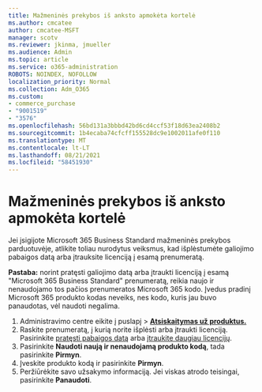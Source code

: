 ```yaml
---
title: Mažmeninės prekybos iš anksto apmokėta kortelė
ms.author: cmcatee
author: cmcatee-MSFT
manager: scotv
ms.reviewer: jkinma, jmueller
ms.audience: Admin
ms.topic: article
ms.service: o365-administration
ROBOTS: NOINDEX, NOFOLLOW
localization_priority: Normal
ms.collection: Adm_O365
ms.custom:
- commerce_purchase
- "9001519"
- "3576"
ms.openlocfilehash: 56bd131a3bbbd42bd6cd4ccf53f18d63ea2408b2
ms.sourcegitcommit: 1b4ecaba74cfcff155528dc9e1002011afe0f110
ms.translationtype: MT
ms.contentlocale: lt-LT
ms.lasthandoff: 08/21/2021
ms.locfileid: "58451930"
---
```

# <a name="retail-prepaid-card"></a>Mažmeninės prekybos iš anksto apmokėta kortelė

Jei įsigijote Microsoft 365 Business Standard mažmeninės prekybos parduotuvėje, atlikite toliau nurodytus veiksmus, kad išplėstumėte galiojimo pabaigos datą arba įtrauksite licenciją į esamą prenumeratą.

**Pastaba:** norint pratęsti galiojimo datą arba įtraukti licenciją į esamą "Microsoft 365 Business Standard" prenumeratą, reikia naujo ir nenaudojamo tos pačios prenumeratos Microsoft 365 kodo. Įvedus pradinį Microsoft 365 produkto kodas neveiks, nes kodo, kuris jau buvo panaudotas, vėl naudoti negalima.

1. Administravimo centre eikite į puslapį  >  **[Atsiskaitymas už produktus.](https://go.microsoft.com/fwlink/p/?linkid=842054)**
2. Raskite prenumeratą, į kurią norite išplėsti arba įtraukti licenciją. Pasirinkite [pratęsti pabaigos datą](https://go.microsoft.com/fwlink/p/?linkid=842054) arba [įtraukite daugiau licencijų](https://go.microsoft.com/fwlink/p/?linkid=842054).
3. Pasirinkite **Naudoti naują ir nenaudojamą produkto kodą**, tada pasirinkite **Pirmyn**.
4. Įveskite produkto kodą ir pasirinkite **Pirmyn**.
5. Peržiūrėkite savo užsakymo informaciją. Jei viskas atrodo teisingai, pasirinkite **Panaudoti**.